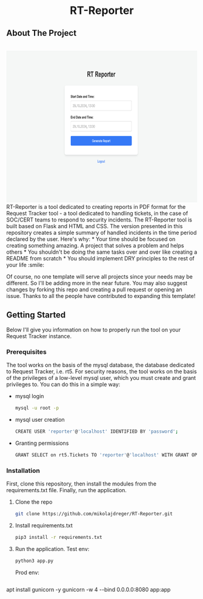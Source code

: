 <h1 align="center">RT-Reporter</h1>

## About The Project
<br />
<div align="center">
  <a href="">
    <img src="./web1.png" alt="Logo" width="600px" height="400px">
  </a>
</div>
RT-Reporter is a tool dedicated to creating reports in PDF format for the Request Tracker tool - a tool dedicated to handling tickets, in the case of SOC/CERT teams to respond to security incidents. The RT-Reporter tool is built based on Flask and HTML and CSS. The version presented in this repository creates a simple summary of handled incidents in the time period declared by the user.
Here's why:
* Your time should be focused on creating something amazing. A project that solves a problem and helps others
* You shouldn't be doing the same tasks over and over like creating a README from scratch
* You should implement DRY principles to the rest of your life :smile:

Of course, no one template will serve all projects since your needs may be different. So I'll be adding more in the near future. You may also suggest changes by forking this repo and creating a pull request or opening an issue. Thanks to all the people have contributed to expanding this template!


## Getting Started
Below I'll give you information on how to properly run the tool on your Request Tracker instance.

### Prerequisites
The tool works on the basis of the mysql database, the database dedicated to Request Tracker, i.e. rt5. For security reasons, the tool works on the basis of the privileges of a low-level mysql user, which you must create and grant privileges to. You can do this in a simple way:

* mysql login
  ```sh
  mysql -u root -p
  ```
* mysql user creation
  ```sh
  CREATE USER 'reporter'@'localhost' IDENTIFIED BY 'password';
  ```
* Granting permissions
  ```sh
  GRANT SELECT on rt5.Tickets TO 'reporter'@'localhost' WITH GRANT OPTION  
  ```

### Installation

First, clone this repository, then install the modules from the requirements.txt file. Finally, run the application.

1. Clone the repo
   ```sh
   git clone https://github.com/mikolajdreger/RT-Reporter.git
   ```
3. Install requirements.txt
   ```sh
   pip3 install -r requirements.txt
   ```
4. Run the application. 
   Test env:

   ```sh
   python3 app.py
   ```
   Prod env:
   ```sh
  apt install gunicorn -y
  gunicorn -w 4 --bind 0.0.0.0:8080 app:app 
  ```
